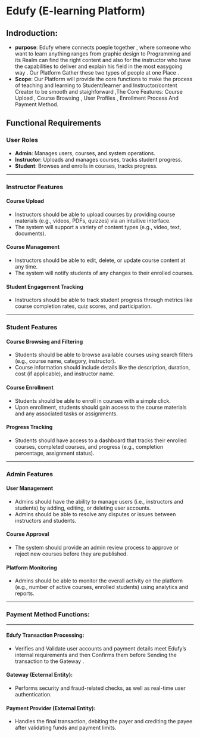 # Edufy (E-learning Platform)

## **Indroduction**:
- **purpose**: Edufy where connects poeple together , where someone who  want to learn anything ranges from graphic design to Programming and its Realm can find the right content and also for the instructor who have the capabilities to deliver and explain his field in the most easygoing way . Our Platform Gather these two types of people at one Place .
- **Scope**: Our Platform will provide the core functions to make the process of teaching and learning to Student/learner and Instructor/content Creator to be smooth and staighforward ,The Core Features: Course Upload , Course Browsing , User Profiles , Enrollment Process And Payment Method.
  

## Functional Requirements

### User Roles
- **Admin**: Manages users, courses, and system operations.
- **Instructor**: Uploads and manages courses, tracks student progress.
- **Student**: Browses and enrolls in courses, tracks progress.

---

### Instructor Features

#### Course Upload
- Instructors should be able to upload courses by providing course materials (e.g., videos, PDFs, quizzes) via an intuitive interface.
- The system will support a variety of content types (e.g., video, text, documents).

#### Course Management
- Instructors should be able to edit, delete, or update course content at any time.
- The system will notify students of any changes to their enrolled courses.

#### Student Engagement Tracking
- Instructors should be able to track student progress through metrics like course completion rates, quiz scores, and participation.

---

### Student Features

#### Course Browsing and Filtering
- Students should be able to browse available courses using search filters (e.g., course name, category, instructor).
- Course information should include details like the description, duration, cost (if applicable), and instructor name.

#### Course Enrollment
- Students should be able to enroll in courses with a simple click.
- Upon enrollment, students should gain access to the course materials and any associated tasks or assignments.

#### Progress Tracking
- Students should have access to a dashboard that tracks their enrolled courses, completed courses, and progress (e.g., completion percentage, assignment status).

---

### Admin Features

#### User Management
- Admins should have the ability to manage users (i.e., instructors and students) by adding, editing, or deleting user accounts.
- Admins should be able to resolve any disputes or issues between instructors and students.

#### Course Approval
- The system should provide an admin review process to approve or reject new courses before they are published.

#### Platform Monitoring
- Admins should be able to monitor the overall activity on the platform (e.g., number of active courses, enrolled students) using analytics and reports.
---
### Payment Method Functions:
---
#### Edufy Transaction Processing:
- Verifies and Validate  user accounts and payment details meet Edufy’s internal requirements and then Confirms them before Sending the transaction to the Gateway .
#### Gateway (Ecternal Entity):
- Performs security and fraud-related checks, as well as real-time user authentication.
#### Payment Provider (External Entity):
- Handles the final transaction, debiting the payer and crediting the payee after validating funds and payment limits.
